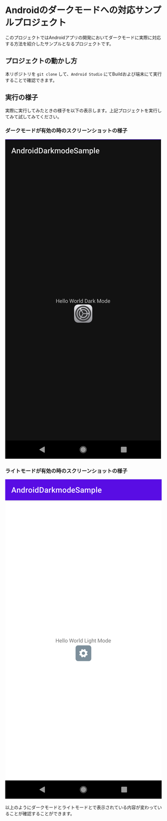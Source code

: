 # Androidのダークモードへの対応サンプルプロジェクト

このプロジェクトではAndroidアプリの開発においてダークモードに実際に対応する方法を紹介したサンプルとなるプロジェクトです。

## プロジェクトの動かし方

本リポジトリを `git clone` して、`Android Studio` にてBuildおよび端末にて実行することで確認できます。

## 実行の様子

実際に実行してみたときの様子を以下の表示します。上記プロジェクトを実行してみて試してみてください。

### ダークモードが有効の時のスクリーンショットの様子

![darkmode](./docs/images/android-darkmode-sample-screenshot.png)

### ライトモードが有効の時のスクリーンショットの様子

![lightmode](./docs/images/android-lightmode-sample-screenshot.png)


以上のようにダークモードとライトモードとで表示されている内容が変わっていることが確認することができます。